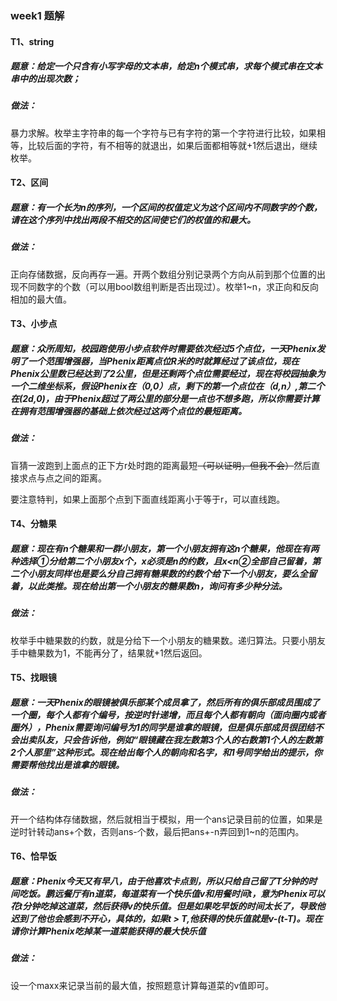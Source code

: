 ### week1 题解

#### T1、string

##### 题意：给定一个只含有小写字母的文本串，给定*n*个模式串，求每个模式串在文本串中的出现次数；

##### 做法：

暴力求解。枚举主字符串的每一个字符与已有字符的第一个字符进行比较，如果相等，比较后面的字符，有不相等的就退出，如果后面都相等就+1然后退出，继续枚举。



#### T2、**区间**

##### 题意：有一个长为n的序列，一个区间的权值定义为这个区间内不同数字的个数，请在这个序列中找出两段不相交的区间使它们的权值的和最大。

##### 做法：

正向存储数据，反向再存一遍。开两个数组分别记录两个方向从前到那个位置的出现不同数字的个数（可以用bool数组判断是否出现过）。枚举1~n，求正向和反向相加的最大值。

#### T3、**小步点**

##### 题意：众所周知，校园跑使用小步点软件时需要依次经过5个点位，一天Phenix发明了一个范围增强器，当Phenix距离点位R米的时就算经过了该点位，现在Phenix公里数已经达到了2公里，但是还剩两个点位需要经过，现在将校园抽象为一个二维坐标系，假设Phenix在（0,0）点，剩下的第一个点位在（d,n）,第二个在(2d,0)，由于Phenix超过了两公里的部分是一点也不想多跑，所以你需要计算在拥有范围增强器的基础上依次经过这两个点位的最短距离。

##### 做法：

盲猜一波跑到上面点的正下方r处时跑的距离最短~~（可以证明，但我不会）~~然后直接求点与点之间的距离。

要注意特判，如果上面那个点到下面直线距离小于等于r，可以直线跑。

#### T4、**分糖果**

##### 题意：现在有n个糖果和一群小朋友，第一个小朋友拥有这n个糖果，他现在有两种选择①分给第二个小朋友x个，x必须是n的约数，且x<n②全部自己留着，第二个小朋友同样也是要么分自己拥有糖果数的约数个给下一个小朋友，要么全留着，以此类推。现在给出第一个小朋友的糖果数n，询问有多少种分法。

##### 做法：

枚举手中糖果数的约数，就是分给下一个小朋友的糖果数。递归算法。只要小朋友手中糖果数为1，不能再分了，结果就+1然后返回。

#### T5、**找眼镜**

##### 题意：一天Phenix的眼镜被俱乐部某个成员拿了，然后所有的俱乐部成员围成了一个圈，每个人都有个编号，按逆时针递增，而且每个人都有朝向（面向圈内或者圈外），Phenix需要询问编号为1的同学是谁拿的眼镜，但是俱乐部成员很团结不会出卖队友，只会告诉他，例如“眼镜藏在我左数第3个人的右数第1个人的左数第2个人那里”这种形式。现在给出每个人的朝向和名字，和1号同学给出的提示，你需要帮他找出是谁拿的眼镜。

##### 做法：

开一个结构体存储数据，然后就相当于模拟，用一个ans记录目前的位置，如果是逆时针转动ans+个数，否则ans-个数，最后把ans+-n弄回到1~n的范围内。

#### T6、**恰早饭**

##### 题意：Phenix今天又有早八，由于他喜欢卡点到，所以只给自己留了T分钟的时间吃饭。鹏远餐厅有n道菜，每道菜有一个快乐值v和用餐时间t，意为Phenix可以花t分钟吃掉这道菜，然后获得v的快乐值。但是如果吃早饭的时间太长了，导致他迟到了他也会感到不开心，具体的，如果t > T,他获得的快乐值就是v-(t-T)。现在请你计算Phenix吃掉某一道菜能获得的最大快乐值

##### 做法：

设一个maxx来记录当前的最大值，按照题意计算每道菜的v值即可。
